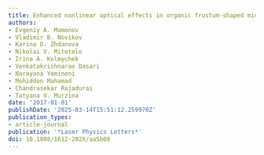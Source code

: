 ```yaml
---
title: Enhanced nonlinear optical effects in organic frustum-shaped microresonators
authors:
- Evgeniy A. Mamonov
- Vladimir B. Novikov
- Karina D. Zhdanova
- Nikolai V. Mitetelo
- Irina A. Kolmychek
- Venkatakrishnarao Dasari
- Narayana Yemineni
- Mohiddon Mahamad
- Chandrasekar Rajadurai
- Tatyana V. Murzina
date: '2017-01-01'
publishDate: '2025-03-14T15:51:12.259970Z'
publication_types:
- article-journal
publication: '*Laser Physics Letters*'
doi: 10.1088/1612-202X/aa5b08
---
```

